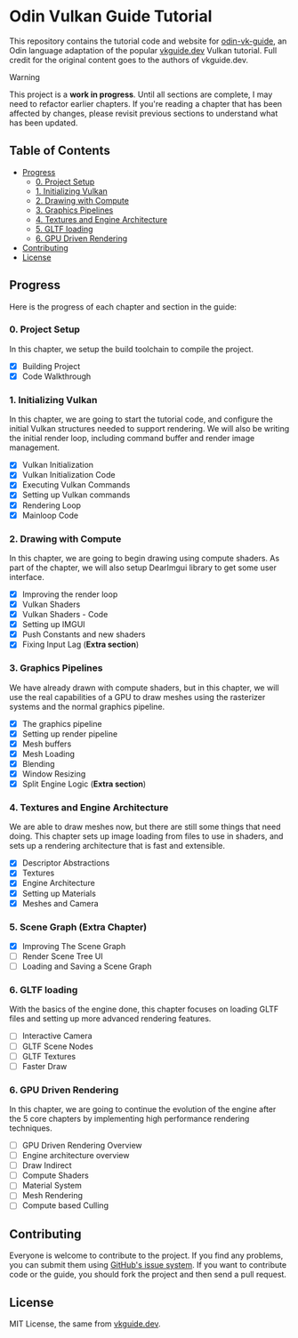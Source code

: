 # Odin Vulkan Guide Tutorial

This repository contains the tutorial code and website for [odin-vk-guide][], an Odin language
adaptation of the popular [vkguide.dev][] Vulkan tutorial. Full credit for the original content
goes to the authors of vkguide.dev.

> [!WARNING]
> This project is a **work in progress**. Until all sections are complete, I may need to
> refactor earlier chapters. If you're reading a chapter that has been affected by changes,
> please revisit previous sections to understand what has been updated.

## Table of Contents

- [Progress](#progress)
  - [0. Project Setup](#0-project-setup)
  - [1. Initializing Vulkan](#1-initializing-vulkan)
  - [2. Drawing with Compute](#2-drawing-with-compute)
  - [3. Graphics Pipelines](#3-graphics-pipelines)
  - [4. Textures and Engine Architecture](#4-textures-and-engine-architecture)
  - [5. GLTF loading](#5-gltf-loading)
  - [6. GPU Driven Rendering](#6-gpu-driven-rendering)
- [Contributing](#contributing)
- [License](#license)

## Progress

Here is the progress of each chapter and section in the guide:

### 0. Project Setup

In this chapter, we setup the build toolchain to compile the project.

- [x] Building Project
- [x] Code Walkthrough

### 1. Initializing Vulkan

In this chapter, we are going to start the tutorial code, and configure the initial Vulkan
structures needed to support rendering. We will also be writing the initial render loop,
including command buffer and render image management.

- [x] Vulkan Initialization
- [x] Vulkan Initialization Code
- [x] Executing Vulkan Commands
- [x] Setting up Vulkan commands
- [x] Rendering Loop
- [x] Mainloop Code

### 2. Drawing with Compute

In this chapter, we are going to begin drawing using compute shaders. As part of the chapter,
we will also setup DearImgui library to get some user interface.

- [x] Improving the render loop
- [x] Vulkan Shaders
- [x] Vulkan Shaders - Code
- [x] Setting up IMGUI
- [x] Push Constants and new shaders
- [x] Fixing Input Lag (**Extra section**)

### 3. Graphics Pipelines

We have already drawn with compute shaders, but in this chapter, we will use the real
capabilities of a GPU to draw meshes using the rasterizer systems and the normal graphics
pipeline.

- [x] The graphics pipeline
- [x] Setting up render pipeline
- [x] Mesh buffers
- [x] Mesh Loading
- [x] Blending
- [x] Window Resizing
- [x] Split Engine Logic (**Extra section**)

### 4. Textures and Engine Architecture

We are able to draw meshes now, but there are still some things that need doing. This chapter
sets up image loading from files to use in shaders, and sets up a rendering architecture that
is fast and extensible.

- [x] Descriptor Abstractions
- [x] Textures
- [x] Engine Architecture
- [x] Setting up Materials
- [x] Meshes and Camera

### 5. Scene Graph (Extra Chapter)

- [x] Improving The Scene Graph
- [ ] Render Scene Tree UI
- [ ] Loading and Saving a Scene Graph

### 6. GLTF loading

With the basics of the engine done, this chapter focuses on loading GLTF files and setting up
more advanced rendering features.

- [ ] Interactive Camera
- [ ] GLTF Scene Nodes
- [ ] GLTF Textures
- [ ] Faster Draw

### 6. GPU Driven Rendering

In this chapter, we are going to continue the evolution of the engine after the 5 core chapters
by implementing high performance rendering techniques.

- [ ] GPU Driven Rendering Overview
- [ ] Engine architecture overview
- [ ] Draw Indirect
- [ ] Compute Shaders
- [ ] Material System
- [ ] Mesh Rendering
- [ ] Compute based Culling

## Contributing

Everyone is welcome to contribute to the project. If you find any problems, you can submit them
using [GitHub's issue system](https://github.com/Capati/odin-vk-guide/issues). If you want to
contribute code or the guide, you should fork the project and then send a pull request.

## License

MIT License, the same from [vkguide.dev][].

[odin-vk-guide]: https://capati.github.io/odin-vk-guide/
[vkguide.dev]: https://vkguide.dev/
